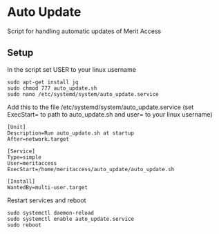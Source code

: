 # Auto Update
Script for handling automatic updates of Merit Access

## Setup
In the script set USER to your linux username
```
sudo apt-get install jq
sudo chmod 777 auto_update.sh
sudo nano /etc/systemd/system/auto_update.service
```
Add this to the file /etc/systemd/system/auto_update.service (set ExecStart= to path to auto_update.sh and user= to your linux username)
```
[Unit]
Description=Run auto_update.sh at startup
After=network.target

[Service]
Type=simple
User=meritaccess
ExecStart=/home/meritaccess/auto_update/auto_update.sh

[Install]
WantedBy=multi-user.target
```
Restart services and reboot
```
sudo systemctl daemon-reload
sudo systemctl enable auto_update.service
sudo reboot
```
